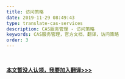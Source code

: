 ```yaml
---
title: 访问策略
date: 2019-11-29 08:49:43
type: translate-cas-services
description: CAS服务管理 - 访问策略
keywords: CAS服务管理，官方文档，翻译，访问策略
order: 3
---
```


<br />

**[本文暂没人认领，我要加入翻译>>>](/translate/join.html)**

<br />

